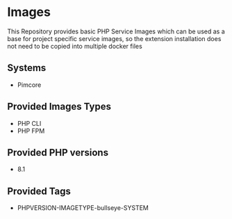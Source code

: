 Images
======

This Repository provides basic PHP Service Images which can be used as a base
for project specific service images, so the extension installation does not need to be copied into
multiple docker files

## Systems

- Pimcore

## Provided Images Types

- PHP CLI
- PHP FPM

## Provided PHP versions

- 8.1

## Provided Tags

- PHPVERSION-IMAGETYPE-bullseye-SYSTEM
